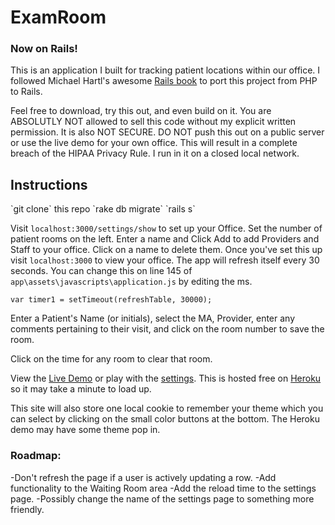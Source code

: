 <h1>ExamRoom</h1>
<h3>Now on Rails!</h3>

This is an application I built for tracking patient locations within our office. I followed Michael Hartl's awesome [Rails book](https://www.railstutorial.org/book) to port this project from PHP to Rails.

Feel free to download, try this out, and even build on it. You are ABSOLUTLY NOT allowed to sell this code without my explicit written permission. It is also NOT SECURE. DO NOT push this out on a public server or use the live demo for your own office. This will result in a complete breach of the HIPAA Privacy Rule. I run in it on a closed local network.

<h2>Instructions</h2>
`git clone` this repo
`rake db migrate`
`rails s`

Visit `localhost:3000/settings/show` to set up your Office. 
Set the number of patient rooms on the left.
Enter a name and Click Add to add Providers and Staff to your office. Click on a name to delete them. Once you've set this up visit `localhost:3000` to view your office.
The app will refresh itself every 30 seconds. You can change this on line 145 of `app\assets\javascripts\application.js` by editing the ms.

	var timer1 = setTimeout(refreshTable, 30000);

Enter a Patient's Name (or initials), select the MA, Provider, enter any comments pertaining to their visit, and click on the room number to save the room.

Click on the time for any room to clear that room.

View the [Live Demo](http://examroom.herokuapp.com/) or play with the [settings](http://examroom.herokuapp.com/settings/show). This is hosted free on [Heroku](https://www.heroku.com/) so it may take a minute to load up. 

This site will also store one local cookie to remember your theme which you can select by clicking on the small color buttons at the bottom. The Heroku demo may have some theme pop in.

<h3>Roadmap:</h3>

-Don't refresh the page if a user is actively updating a row.
-Add functionality to the Waiting Room area
-Add the reload time to the settings page.
-Possibly change the name of the settings page to something more friendly.